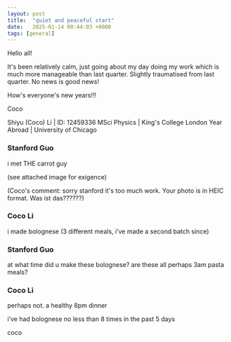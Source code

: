 ```yaml
---
layout: post
title:  "quiet and peaceful start"
date:   2025-01-14 00:44:03 +0000
tags: [general]
---
```

Hello all!

It's been relatively calm, just going about my day doing my work which is much more manageable than last quarter. Slightly traumatised from last quarter. No news is good news!

How's everyone's new years!!!

Coco


Shiyu (Coco) Li | ID: 12459336
MSci Physics |  King's College London
Year Abroad | University of Chicago


### Stanford Guo
i met THE carrot guy

(see attached image for exigence)

(Coco's comment: sorry stanford it's too much work. Your photo is in HEIC format. Was ist das??????)

### Coco Li
i made bolognese (3 different meals, i’ve made a second batch since)

### Stanford Guo
at what time did u make these bolognese? are these all perhaps 3am pasta meals?

### Coco Li
perhaps not. a healthy 8pm dinner

i’ve had bolognese no less than 8 times in the past 5 days

coco
